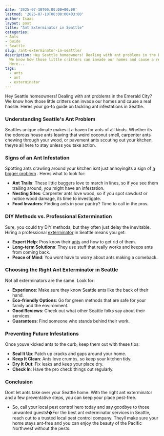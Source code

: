 ```yaml
---
date: '2025-07-10T00:00:00+00:00'
lastmod: '2025-07-10T00:00:00+03:00'
author: Isaac
layout: post
title: "Ant Exterminator in Seattle"
categories:
- Ants
- Guide
- Seattle
slug: /ant-exterminator-in-seattle/
description: Hey Seattle homeowners! Dealing with ant problems in the Emerald City?
  We know how those little critters can invade our homes and cause a real hassle.
  Here...
tags: 
  - ants
  - ant
  - exterminator
---
```

Hey Seattle homeowners! Dealing with ant problems in the Emerald City? We know how those little critters can invade our homes and cause a real hassle. Heres your go-to guide on tackling ant infestations in Seattle.
### Understanding Seattle's Ant Problem
Seattles unique climate makes it a haven for ants of all kinds. Whether its the odorous house ants leaving that weird coconut smell,
carpenter ants
chewing through your wood, or pavement ants scouting out your kitchen, theyre all here to stay unless you take action.
### Signs of an Ant Infestation
Spotting ants crawling around your kitchen isnt just annoyingits a sign of
[a bigger problem](https://pestpolicy.com/carpenter-ants-vs-fire-ants/)
. Heres what to look for:
- **Ant Trails**: These little buggers love to march in lines, so if you see them trailing around, you might have an infestation.
- **Nesting Sites**: Carpenter ants love wood, so if you spot sawdust or notice wood damage, its time to investigate.
- **Food Invaders**: Finding ants in your pantry? Time to call in the pros.
### DIY Methods vs. Professional Extermination
Sure, you could try DIY methods, but they often just delay the inevitable. Hiring a professional [exterminator](/posts/ant-exterminator-in-bellevue/) in Seattle means you get:
- **Expert Help**: Pros know their [ants](/posts/how-much-does-an-ant-exterminator-cost/) and how to get rid of them.
- **Long-term Solutions**: They use stuff that really works and keeps ants from coming back.
- **Peace of Mind**: You wont have to worry about ants making a comeback.
### Choosing the Right Ant Exterminator in Seattle
Not all exterminators are the same. Look for:
- **Experience**: Make sure they know Seattle ants like the back of their hand.
- **Eco-friendly Options**: Go for green methods that are safe for your family and the environment.
- **Good Reviews**: Check out what other Seattle folks say about their services.
- **Guarantees**: Find someone who stands behind their work.
### Preventing Future Infestations
Once youve kicked ants to the curb, keep them out with these tips:
- **Seal It Up**: Patch up cracks and gaps around your home.
- **Keep It Clean**: Ants love crumbs, so keep your kitchen tidy.
- **Dry It Out**: Fix leaks and keep your place dry.
- **Check In**: Have the pro check things out regularly.
### Conclusion
Dont let ants take over your Seattle home. With the right ant exterminator and a few preventative steps, you can keep your place pest-free.
- So, call your local pest control hero today and say goodbye to those unwanted guests!�For the best ant exterminator services in Seattle, reach out to a trusted local pest control company.
Theyll make sure your home stays ant-free and you can enjoy the beauty of the Pacific Northwest without the pests.
